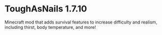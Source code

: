 # ToughAsNails 1.7.10
Minecraft mod that adds survival features to increase difficulty and realism, including thirst, body temperature, and more!
